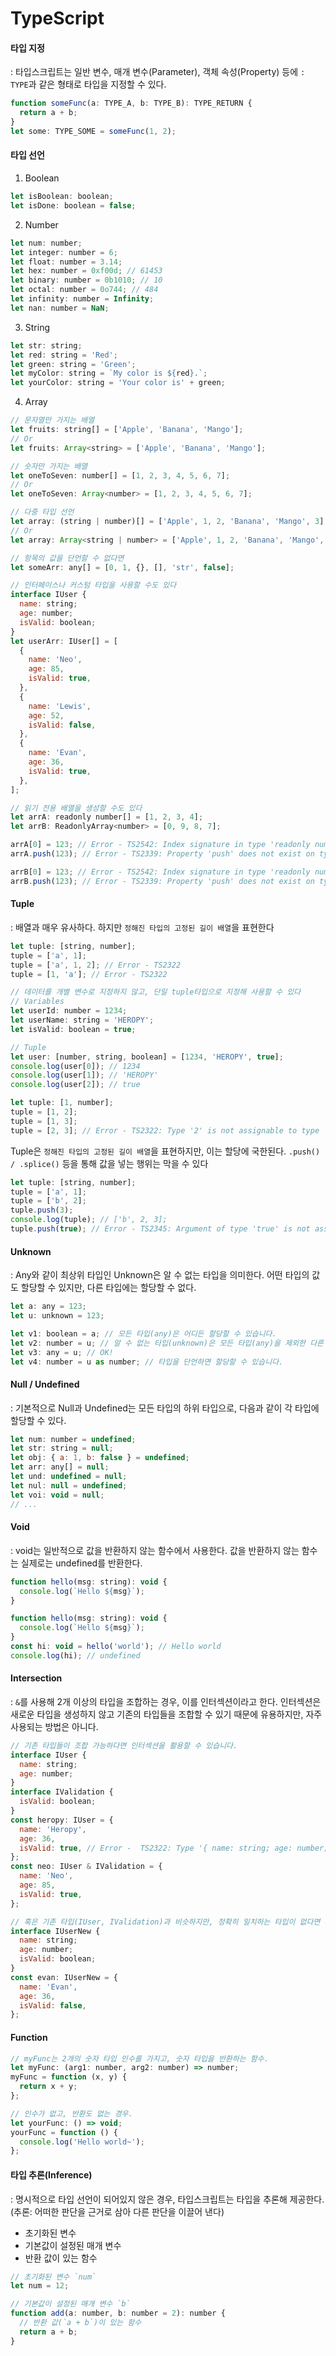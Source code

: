 # TypeScript

#### 타입 지정

: 타입스크립트는 일반 변수, 매개 변수(Parameter), 객체 속성(Property) 등에 `: TYPE`과 같은 형태로 타입을 지정할 수 있다.

```js
function someFunc(a: TYPE_A, b: TYPE_B): TYPE_RETURN {
  return a + b;
}
let some: TYPE_SOME = someFunc(1, 2);
```

#### 타입 선언

1. Boolean

```js
let isBoolean: boolean;
let isDone: boolean = false;
```

2. Number

```js
let num: number;
let integer: number = 6;
let float: number = 3.14;
let hex: number = 0xf00d; // 61453
let binary: number = 0b1010; // 10
let octal: number = 0o744; // 484
let infinity: number = Infinity;
let nan: number = NaN;
```

3. String

```js
let str: string;
let red: string = 'Red';
let green: string = 'Green';
let myColor: string = `My color is ${red}.`;
let yourColor: string = 'Your color is' + green;
```

4. Array

```js
// 문자열만 가지는 배열
let fruits: string[] = ['Apple', 'Banana', 'Mango'];
// Or
let fruits: Array<string> = ['Apple', 'Banana', 'Mango'];

// 숫자만 가지는 배열
let oneToSeven: number[] = [1, 2, 3, 4, 5, 6, 7];
// Or
let oneToSeven: Array<number> = [1, 2, 3, 4, 5, 6, 7];

// 다중 타입 선언
let array: (string | number)[] = ['Apple', 1, 2, 'Banana', 'Mango', 3];
// Or
let array: Array<string | number> = ['Apple', 1, 2, 'Banana', 'Mango', 3];

// 항목의 값을 단언할 수 없다면
let someArr: any[] = [0, 1, {}, [], 'str', false];

// 인터페이스나 커스텀 타입을 사용할 수도 있다
interface IUser {
  name: string;
  age: number;
  isValid: boolean;
}
let userArr: IUser[] = [
  {
    name: 'Neo',
    age: 85,
    isValid: true,
  },
  {
    name: 'Lewis',
    age: 52,
    isValid: false,
  },
  {
    name: 'Evan',
    age: 36,
    isValid: true,
  },
];

// 읽기 전용 배열을 생성할 수도 있다
let arrA: readonly number[] = [1, 2, 3, 4];
let arrB: ReadonlyArray<number> = [0, 9, 8, 7];

arrA[0] = 123; // Error - TS2542: Index signature in type 'readonly number[]' only permits reading.
arrA.push(123); // Error - TS2339: Property 'push' does not exist on type 'readonly number[]'.

arrB[0] = 123; // Error - TS2542: Index signature in type 'readonly number[]' only permits reading.
arrB.push(123); // Error - TS2339: Property 'push' does not exist on type 'readonly number[]'.
```

#### Tuple

: 배열과 매우 유사하다. 하지만 `정해진 타입의 고정된 길이 배열`을 표현한다

```js
let tuple: [string, number];
tuple = ['a', 1];
tuple = ['a', 1, 2]; // Error - TS2322
tuple = [1, 'a']; // Error - TS2322

// 데이터를 개별 변수로 지정하지 않고, 단일 tuple타입으로 지정해 사용할 수 있다
// Variables
let userId: number = 1234;
let userName: string = 'HEROPY';
let isValid: boolean = true;

// Tuple
let user: [number, string, boolean] = [1234, 'HEROPY', true];
console.log(user[0]); // 1234
console.log(user[1]); // 'HEROPY'
console.log(user[2]); // true

let tuple: [1, number];
tuple = [1, 2];
tuple = [1, 3];
tuple = [2, 3]; // Error - TS2322: Type '2' is not assignable to type '1'.
```

Tuple은 `정해진 타입의 고정된 길이 배열`을 표현하지만, 이는 할당에 국한된다. `.push() / .splice()` 등을 통해 값을 넣는 행위는 막을 수 있다

```js
let tuple: [string, number];
tuple = ['a', 1];
tuple = ['b', 2];
tuple.push(3);
console.log(tuple); // ['b', 2, 3];
tuple.push(true); // Error - TS2345: Argument of type 'true' is not assignable to parameter of type 'string | number'.
```

#### Unknown

: Any와 같이 최상위 타입인 Unknown은 알 수 없는 타입을 의미한다. 어떤 타입의 값도 할당할 수 있지만, 다른 타입에는 할당할 수 없다.

```js
let a: any = 123;
let u: unknown = 123;

let v1: boolean = a; // 모든 타입(any)은 어디든 할당할 수 있습니다.
let v2: number = u; // 알 수 없는 타입(unknown)은 모든 타입(any)을 제외한 다른 타입에 할당할 수 없습니다.
let v3: any = u; // OK!
let v4: number = u as number; // 타입을 단언하면 할당할 수 있습니다.
```

#### Null / Undefined

: 기본적으로 Null과 Undefined는 모든 타입의 하위 타입으로, 다음과 같이 각 타입에 할당할 수 있다.

```js
let num: number = undefined;
let str: string = null;
let obj: { a: 1, b: false } = undefined;
let arr: any[] = null;
let und: undefined = null;
let nul: null = undefined;
let voi: void = null;
// ...
```

#### Void

: void는 일반적으로 값을 반환하지 않는 함수에서 사용한다. 값을 반환하지 않는 함수는 실제로는 undefined를 반환한다.

```js
function hello(msg: string): void {
  console.log(`Hello ${msg}`);
}

function hello(msg: string): void {
  console.log(`Hello ${msg}`);
}
const hi: void = hello('world'); // Hello world
console.log(hi); // undefined
```

#### Intersection

: `&`를 사용해 2개 이상의 타입을 조합하는 경우, 이를 인터섹션이라고 한다. 인터섹션은 새로운 타입을 생성하지 않고 기존의 타입들을 조합할 수 있기 때문에 유용하지만, 자주 사용되는 방법은 아니다.

```js
// 기존 타입들이 조합 가능하다면 인터섹션을 활용할 수 있습니다.
interface IUser {
  name: string;
  age: number;
}
interface IValidation {
  isValid: boolean;
}
const heropy: IUser = {
  name: 'Heropy',
  age: 36,
  isValid: true, // Error -  TS2322: Type '{ name: string; age: number; isValid: boolean; }' is not assignable to type 'IUser'.
};
const neo: IUser & IValidation = {
  name: 'Neo',
  age: 85,
  isValid: true,
};

// 혹은 기존 타입(IUser, IValidation)과 비슷하지만, 정확히 일치하는 타입이 없다면 새로운 타입을 생성해야 합니다.
interface IUserNew {
  name: string;
  age: number;
  isValid: boolean;
}
const evan: IUserNew = {
  name: 'Evan',
  age: 36,
  isValid: false,
};
```

#### Function

```js
// myFunc는 2개의 숫자 타입 인수를 가지고, 숫자 타입을 반환하는 함수.
let myFunc: (arg1: number, arg2: number) => number;
myFunc = function (x, y) {
  return x + y;
};

// 인수가 없고, 반환도 없는 경우.
let yourFunc: () => void;
yourFunc = function () {
  console.log('Hello world~');
};
```

#### 타입 추론(Inference)

: 명시적으로 타입 선언이 되어있지 않은 경우, 타입스크립트는 타입을 추론해 제공한다. (추론: 어떠한 판단을 근거로 삼아 다른 판단을 이끌어 낸다)

- 초기화된 변수
- 기본값이 설정된 매개 변수
- 반환 값이 있는 함수

```js
// 초기화된 변수 `num`
let num = 12;

// 기본값이 설정된 매개 변수 `b`
function add(a: number, b: number = 2): number {
  // 반환 값(`a + b`)이 있는 함수
  return a + b;
}
```
